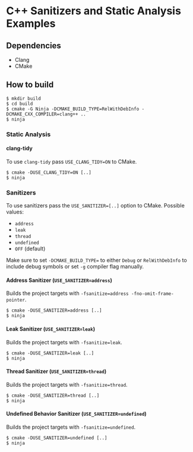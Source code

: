 # C++ Sanitizers and Static Analysis Examples

## Dependencies

- Clang
- CMake

## How to build

```
$ mkdir build
$ cd build
$ cmake -G Ninja -DCMAKE_BUILD_TYPE=RelWithDebInfo -DCMAKE_CXX_COMPILER=clang++ ..
$ ninja
```

### Static Analysis

#### clang-tidy

To use `clang-tidy` pass `USE_CLANG_TIDY=ON` to CMake.

```
$ cmake -DUSE_CLANG_TIDY=ON [..]
$ ninja
```

### Sanitizers

To use sanitizers pass the `USE_SANITIZER=[..]` option to CMake. Possible values:

- `address`
- `leak`
- `thread`
- `undefined`
- `OFF` (default)

Make sure to set `-DCMAKE_BUILD_TYPE=` to either `Debug` or `RelWithDebInfo` to include debug symbols or set `-g` compiler flag manually.

#### Address Sanitizer (`USE_SANITIZER=address`)

Builds the project targets with `-fsanitize=address -fno-omit-frame-pointer`.

```
$ cmake -DUSE_SANITIZER=address [..]
$ ninja
```

#### Leak Sanitizer (`USE_SANITIZER=leak`)

Builds the project targets with `-fsanitize=leak`.

```
$ cmake -DUSE_SANITIZER=leak [..]
$ ninja
```

#### Thread Sanitizer (`USE_SANITIZER=thread`)

Builds the project targets with `-fsanitize=thread`.

```
$ cmake -DUSE_SANITIZER=thread [..]
$ ninja
```

#### Undefined Behavior Sanitizer (`USE_SANITIZER=undefined`)

Builds the project targets with `-fsanitize=undefined`.

```
$ cmake -DUSE_SANITIZER=undefined [..]
$ ninja
```
